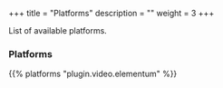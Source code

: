 +++
title = "Platforms"
description = ""
weight = 3
+++

List of available platforms.
<!--more-->

### Platforms

{{% platforms "plugin.video.elementum" %}}
